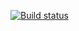 [![Build status](https://ci.appveyor.com/api/projects/status/cmgwbwigb4mog05r/branch/master?svg=true)](https://ci.appveyor.com/project/AbdrashitovaYuliya/behaviour-driven-development/branch/master)
